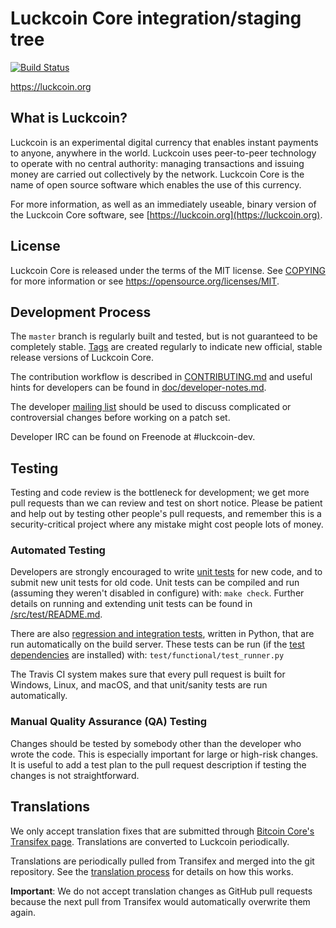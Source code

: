 Luckcoin Core integration/staging tree
=====================================

[![Build Status](https://travis-ci.org/luckcoin-project/luckcoin.svg?branch=master)](https://travis-ci.org/luckcoin-project/luckcoin)

https://luckcoin.org

What is Luckcoin?
----------------

Luckcoin is an experimental digital currency that enables instant payments to
anyone, anywhere in the world. Luckcoin uses peer-to-peer technology to operate
with no central authority: managing transactions and issuing money are carried
out collectively by the network. Luckcoin Core is the name of open source
software which enables the use of this currency.

For more information, as well as an immediately useable, binary version of
the Luckcoin Core software, see [https://luckcoin.org](https://luckcoin.org).

License
-------

Luckcoin Core is released under the terms of the MIT license. See [COPYING](COPYING) for more
information or see https://opensource.org/licenses/MIT.

Development Process
-------------------

The `master` branch is regularly built and tested, but is not guaranteed to be
completely stable. [Tags](https://github.com/luckcoin-project/luckcoin/tags) are created
regularly to indicate new official, stable release versions of Luckcoin Core.

The contribution workflow is described in [CONTRIBUTING.md](CONTRIBUTING.md)
and useful hints for developers can be found in [doc/developer-notes.md](doc/developer-notes.md).

The developer [mailing list](https://groups.google.com/forum/#!forum/luckcoin-dev)
should be used to discuss complicated or controversial changes before working
on a patch set.

Developer IRC can be found on Freenode at #luckcoin-dev.

Testing
-------

Testing and code review is the bottleneck for development; we get more pull
requests than we can review and test on short notice. Please be patient and help out by testing
other people's pull requests, and remember this is a security-critical project where any mistake might cost people
lots of money.

### Automated Testing

Developers are strongly encouraged to write [unit tests](src/test/README.md) for new code, and to
submit new unit tests for old code. Unit tests can be compiled and run
(assuming they weren't disabled in configure) with: `make check`. Further details on running
and extending unit tests can be found in [/src/test/README.md](/src/test/README.md).

There are also [regression and integration tests](/test), written
in Python, that are run automatically on the build server.
These tests can be run (if the [test dependencies](/test) are installed) with: `test/functional/test_runner.py`

The Travis CI system makes sure that every pull request is built for Windows, Linux, and macOS, and that unit/sanity tests are run automatically.

### Manual Quality Assurance (QA) Testing

Changes should be tested by somebody other than the developer who wrote the
code. This is especially important for large or high-risk changes. It is useful
to add a test plan to the pull request description if testing the changes is
not straightforward.

Translations
------------

We only accept translation fixes that are submitted through [Bitcoin Core's Transifex page](https://www.transifex.com/projects/p/bitcoin/).
Translations are converted to Luckcoin periodically.

Translations are periodically pulled from Transifex and merged into the git repository. See the
[translation process](doc/translation_process.md) for details on how this works.

**Important**: We do not accept translation changes as GitHub pull requests because the next
pull from Transifex would automatically overwrite them again.

